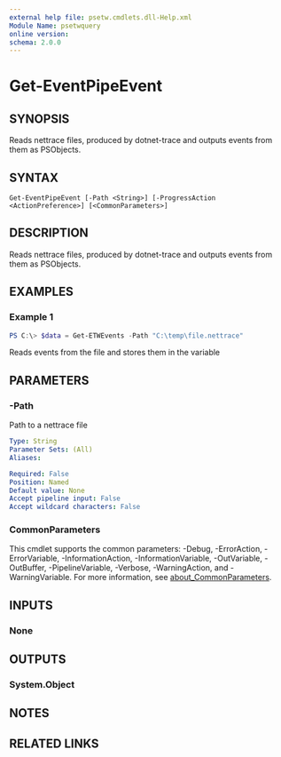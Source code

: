 ```yaml
---
external help file: psetw.cmdlets.dll-Help.xml
Module Name: psetwquery
online version:
schema: 2.0.0
---
```


# Get-EventPipeEvent

## SYNOPSIS
Reads nettrace files, produced by dotnet-trace and outputs events from them as PSObjects.

## SYNTAX

```
Get-EventPipeEvent [-Path <String>] [-ProgressAction <ActionPreference>] [<CommonParameters>]
```

## DESCRIPTION
Reads nettrace files, produced by dotnet-trace and outputs events from them as PSObjects.

## EXAMPLES

### Example 1
```powershell
PS C:\> $data = Get-ETWEvents -Path "C:\temp\file.nettrace"
```

Reads events from the file and stores them in the variable

## PARAMETERS

### -Path
Path to a nettrace file

```yaml
Type: String
Parameter Sets: (All)
Aliases:

Required: False
Position: Named
Default value: None
Accept pipeline input: False
Accept wildcard characters: False
```

### CommonParameters
This cmdlet supports the common parameters: -Debug, -ErrorAction, -ErrorVariable, -InformationAction, -InformationVariable, -OutVariable, -OutBuffer, -PipelineVariable, -Verbose, -WarningAction, and -WarningVariable. For more information, see [about_CommonParameters](http://go.microsoft.com/fwlink/?LinkID=113216).

## INPUTS

### None

## OUTPUTS

### System.Object
## NOTES

## RELATED LINKS

